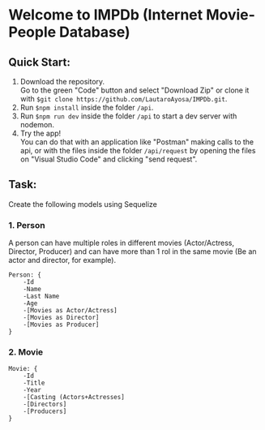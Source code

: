 # Welcome to IMPDb (Internet Movie-People Database)

## Quick Start:
1. Download the repository. <br>
Go to the green "Code" button and select "Download Zip" or clone it with `$git clone https://github.com/LautaroAyosa/IMPDb.git`.
2. Run `$npm install` inside the folder `/api`.
3. Run `$npm run dev` inside the folder `/api` to start a dev server with nodemon.
4. Try the app! <br>
You can do that with an application like "Postman" making calls to the api, or with the files inside the folder `/api/request` by opening the files on "Visual Studio Code" and clicking "send request".

## Task:
Create the following models using Sequelize

### 1. Person
A person can have multiple roles in different movies (Actor/Actress, Director, Producer) and can have more than 1 rol in the same movie (Be an actor and director, for example).
```
Person: {
    -Id
    -Name
    -Last Name
    -Age
    -[Movies as Actor/Actress]
    -[Movies as Director]
    -[Movies as Producer]
}
```

### 2. Movie
```
Movie: {
    -Id
    -Title
    -Year
    -[Casting (Actors+Actresses]
    -[Directors]
    -[Producers]
}
```